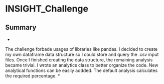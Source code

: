 # INSIGHT_Challenge
## Summary
*
The challenge forbade usages of libraries like pandas. 
I decided to create my own dataframe data structure so I 
could store and query the .csv input files. Once I finished
creating the data structure, the remaining analysis became
trivial. I wrote an analytics class to better organize the 
code. New analytical functions can be easily addded. The default
analysis calculates the required percentage. 
*
 